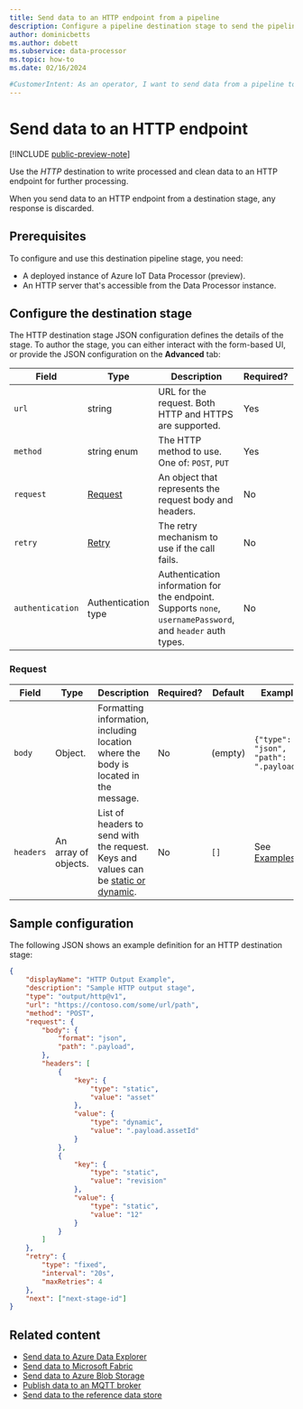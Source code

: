 ```yaml
---
title: Send data to an HTTP endpoint from a pipeline
description: Configure a pipeline destination stage to send the pipeline output to an HTTP endpoint for further processing.
author: dominicbetts
ms.author: dobett
ms.subservice: data-processor
ms.topic: how-to
ms.date: 02/16/2024

#CustomerIntent: As an operator, I want to send data from a pipeline to an HTTP endpoint so that I can run custom processing on the output from the pipeline.
---
```


# Send data to an HTTP endpoint

[!INCLUDE [public-preview-note](../includes/public-preview-note.md)]

Use the _HTTP_ destination to write processed and clean data to an HTTP endpoint for further processing.

When you send data to an HTTP endpoint from a destination stage, any response is discarded.

## Prerequisites

To configure and use this destination pipeline stage, you need:

- A deployed instance of Azure IoT Data Processor (preview).
- An HTTP server that's accessible from the Data Processor instance.

## Configure the destination stage

The HTTP destination stage JSON configuration defines the details of the stage. To author the stage, you can either interact with the form-based UI, or provide the JSON configuration on the **Advanced** tab:

| Field | Type | Description | Required? | Default | Example |
|--|--|--|--|--|--|
| `url` | string | URL for the request. Both HTTP and HTTPS are supported. | Yes |  | `https://contoso.com/some/url/path` |
| `method` | string enum | The HTTP method to use. One of: `POST`, `PUT` | Yes |  | `POST` |
| `request` | [Request](#request) | An object that represents the request body and headers. | No | (empty) | See [Request](#request) |
| `retry` | [Retry](concept-configuration-patterns.md#retry) | The retry mechanism to use if the call fails. | No | (empty) | `{"type": "fixed"}` |
| `authentication` | Authentication type | Authentication information for the endpoint. Supports `none`, `usernamePassword`, and `header` auth types. | No | `{"type": "none"}` | `{"type": "none"}` |

### Request

| Field | Type | Description | Required? | Default | Example |
|--|--|--|--|--|--|
| `body` | Object. | Formatting information, including location where the body is located in the message. | No | (empty) | `{"type": "json", "path": ".payload"}` |
| `headers` | An array of objects. | List of headers to send with the request. Keys and values can be [static or dynamic](concept-configuration-patterns.md#static-and-dynamic-fields). | No | `[]` | See [Examples](#sample-configuration) |

## Sample configuration

The following JSON shows an example definition for an HTTP destination stage:

```json
{
    "displayName": "HTTP Output Example",
    "description": "Sample HTTP output stage",
    "type": "output/http@v1",
    "url": "https://contoso.com/some/url/path",
    "method": "POST",
    "request": {
        "body": {
            "format": "json",
            "path": ".payload",
        },
        "headers": [
            {
                "key": {
                    "type": "static",
                    "value": "asset"
                },
                "value": {
                    "type": "dynamic",
                    "value": ".payload.assetId"
                }
            },
            {
                "key": {
                    "type": "static",
                    "value": "revision"
                },
                "value": {
                    "type": "static",
                    "value": "12"
                }
            }
        ]
    },
    "retry": {
        "type": "fixed",
        "interval": "20s",
        "maxRetries": 4
    },
    "next": ["next-stage-id"]
}
```

## Related content

- [Send data to Azure Data Explorer](../manage-mqtt-broker/connect-to-cloud/howto-configure-destination-data-explorer.md)
- [Send data to Microsoft Fabric](../manage-mqtt-broker/connect-to-cloud/howto-configure-destination-fabric.md)
- [Send data to Azure Blob Storage](../manage-mqtt-broker/connect-to-cloud/howto-configure-destination-blob.md)
- [Publish data to an MQTT broker](howto-configure-destination-mq-broker.md)
- [Send data to the reference data store](howto-configure-destination-reference-store.md)
